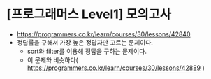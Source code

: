 # [프로그래머스 Level1] 모의고사
- https://programmers.co.kr/learn/courses/30/lessons/42840
- 정답률을 구해서 가장 높은 정답자만 고르는 문제이다.
  - sort와 filter를 이용해 정답을 구하는 문제이다.
  - 이 문제와 비슷하다( https://programmers.co.kr/learn/courses/30/lessons/42889 )